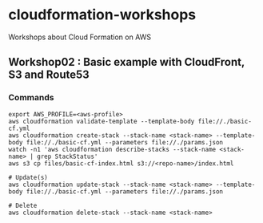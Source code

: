# cloudformation-workshops
Workshops about Cloud Formation on AWS

## Workshop02 : Basic example with CloudFront, S3 and Route53

### Commands
```
export AWS_PROFILE=<aws-profile>
aws cloudformation validate-template --template-body file://./basic-cf.yml
aws cloudformation create-stack --stack-name <stack-name> --template-body file://./basic-cf.yml --parameters file://./params.json
watch -n1 'aws cloudformation describe-stacks --stack-name <stack-name> | grep StackStatus'
aws s3 cp files/basic-cf-index.html s3://<repo-name>/index.html

# Update(s)
aws cloudformation update-stack --stack-name <stack-name> --template-body file://./basic-cf.yml --parameters file://./params.json

# Delete
aws cloudformation delete-stack --stack-name <stack-name>
```

